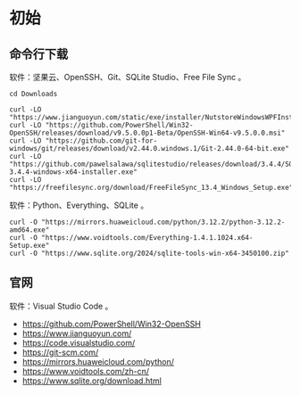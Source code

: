 # 初始

<div id = "首"></div>
<script src = "../js/首.js"></script>

## 命令行下载

软件：坚果云、OpenSSH、Git、SQLite Studio、Free File Sync 。

```
cd Downloads

curl -LO "https://www.jianguoyun.com/static/exe/installer/NutstoreWindowsWPFInstaller.exe"
curl -LO "https://github.com/PowerShell/Win32-OpenSSH/releases/download/v9.5.0.0p1-Beta/OpenSSH-Win64-v9.5.0.0.msi"
curl -LO "https://github.com/git-for-windows/git/releases/download/v2.44.0.windows.1/Git-2.44.0-64-bit.exe"
curl -LO "https://github.com/pawelsalawa/sqlitestudio/releases/download/3.4.4/SQLiteStudio-3.4.4-windows-x64-installer.exe"
curl -LO "https://freefilesync.org/download/FreeFileSync_13.4_Windows_Setup.exe"
```

软件：Python、Everything、SQLite 。

```
curl -O "https://mirrors.huaweicloud.com/python/3.12.2/python-3.12.2-amd64.exe"
curl -O "https://www.voidtools.com/Everything-1.4.1.1024.x64-Setup.exe"
curl -O "https://www.sqlite.org/2024/sqlite-tools-win-x64-3450100.zip"
```

## 官网

软件：Visual Studio Code 。

* <https://github.com/PowerShell/Win32-OpenSSH>
* <https://www.jianguoyun.com/>
* <https://code.visualstudio.com/>
* <https://git-scm.com/>
* <https://mirrors.huaweicloud.com/python/>
* <https://www.voidtools.com/zh-cn/>
* <https://www.sqlite.org/download.html>

